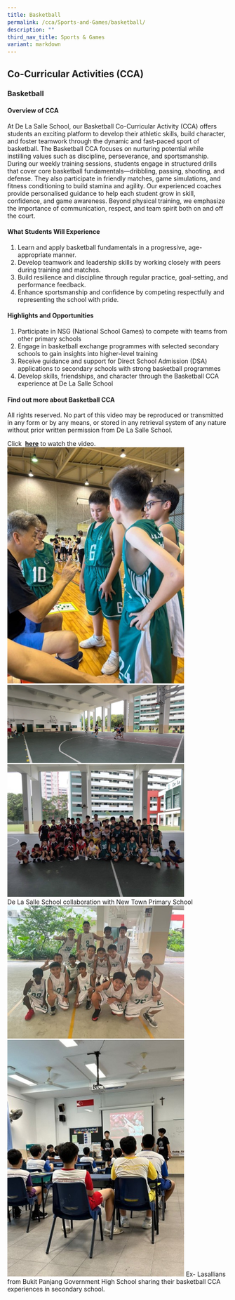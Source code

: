 ```yaml
---
title: Basketball
permalink: /cca/Sports-and-Games/basketball/
description: ""
third_nav_title: Sports & Games
variant: markdown
---
```

## Co-Curricular&nbsp;Activities&nbsp;(CCA)

### Basketball

#### Overview of CCA

At De La Salle School, our Basketball Co-Curricular Activity (CCA) offers students an exciting platform to develop their athletic skills, build character, and foster teamwork through the dynamic and fast-paced sport of basketball. The Basketball CCA focuses on nurturing potential while instilling values such as discipline, perseverance, and sportsmanship. During our weekly training sessions, students engage in structured drills that cover core basketball fundamentals—dribbling, passing, shooting, and defense. They also participate in friendly matches, game simulations, and fitness conditioning to build stamina and agility. Our experienced coaches provide personalised guidance to help each student grow in skill, confidence, and game awareness. Beyond physical training, we emphasize the importance of communication, respect, and team spirit both on and off the court.

#### What Students Will Experience 

1. Learn and apply basketball fundamentals in a progressive, age-appropriate manner.
2. Develop teamwork and leadership skills by working closely with peers during training and matches.
3. Build resilience and discipline through regular practice, goal-setting, and performance feedback.
4. Enhance sportsmanship and confidence by competing respectfully and representing the school with pride.

#### Highlights and Opportunities 

1. Participate in NSG (National School Games) to compete with teams from other primary schools
2. Engage in basketball exchange programmes with selected secondary schools to gain insights into higher-level training
3. Receive guidance and support for Direct School Admission (DSA) applications to secondary schools with strong basketball programmes
4. Develop skills, friendships, and character through the Basketball CCA experience at De La Salle School


#### Find out more about Basketball CCA

All rights reserved. No part of this video may be reproduced or transmitted in any form or by any means, or stored in any retrieval system of any nature without prior written permission from De La Salle School.  

Click&nbsp; [**here**](https://youtu.be/Co851CgHHd4)&nbsp;to watch the video. <br>
<img src="/images/2025/Cca/bb1.jpg" style="width:80%"><br>
<img src="/images/2025/Cca/bb2.jpg" style="width:80%"><br>
<img src="/images/2025/Cca/bb3.jpg" style="width:80%">
 &nbsp;  &nbsp; &nbsp; &nbsp; &nbsp; &nbsp; &nbsp; &nbsp; &nbsp; &nbsp; De La Salle School collaboration with New Town Primary School <br>
<img src="/images/2025/Cca/bb4.jpg" style="width:80%"><br>
<img src="/images/2025/Cca/bb5.jpg" style="width:80%">
 Ex- Lasallians from Bukit Panjang Government High School   sharing their basketball CCA experiences in secondary school.